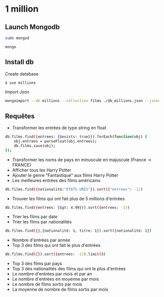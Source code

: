 # 1 million
## Launch Mongodb
```sh
sudo mongod
```
```sh
mongo
```
## Install db
Create database
```sh
$ use millions
```

Import Json
```sh
mongoimport --db millions --collection films ./db_millions.json --jsonArray
```

## Requêtes
- Transformer les entrées de type string en float
```sh
db.films.find({entrees: {$exists: true}}).forEach(function(obj) { 
    obj.entrees = parseFloat(obj.entrees);
    db.films.save(obj);
});
```
- Transformer les noms de pays en minuscule en majuscule (France -> FRANCE)
- Afficher tous les Harry Potter
- Ajouter le genre "Fantastique" aux films Harry Potter
- Les meilleures entrées des films américains
```sh
db.films.find({nationalité:"ETATS UNIS"}).sort({"entrees": -1})
```
- Trouver les films qui ont fait plus de 5 millions d'entrées
```sh
db.films.find({entrees: {$gt: 4.99}}).sort({entrees: -1})
```
- Trier les films par date
- Trier les films par nationalités
```sh
db.films.find({},{nationalité: 1, titre: 1}).sort({nationalité: 1})
```
- Nombre d'entrées par année
- Top 3 des films qui ont fait le plus d'entrées
```sh
db.films.find({}).sort({entrees: -1}).limit(3)
```
- Top 3 des films par pays 
- Top 3 des nationalités des films qui ont le plus d'entrées
- Le nombre d'entrées par mois et par an
- Le nombre d'entrées en moyenne par mois
- Le nombre de films sortis par mois
- La moyenne de nombre de films sortis par mois